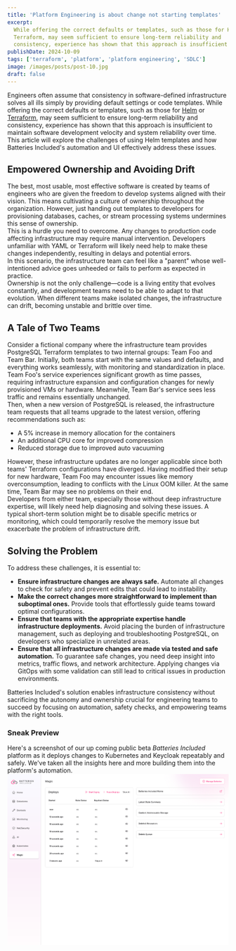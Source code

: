 ```yaml
---
title: 'Platform Engineering is about change not starting templates'
excerpt:
  While offering the correct defaults or templates, such as those for Helm or
  Terraform, may seem sufficient to ensure long-term reliability and
  consistency, experience has shown that this approach is insufficient
publishDate: 2024-10-09
tags: ['terraform', 'platform', 'platform engineering', 'SDLC']
image: /images/posts/post-10.jpg
draft: false
---
```


Engineers often assume that consistency in software-defined infrastructure
solves all ills simply by providing default settings or code templates. While
offering the correct defaults or templates, such as those for
[Helm](https://helm.sh/docs/chart_best_practices/templates/) or
[Terraform](https://spacelift.io/blog/terraform-templates), may seem sufficient
to ensure long-term reliability and consistency, experience has shown that this
approach is insufficient to maintain software development velocity and system
reliability over time. This article will explore the challenges of using Helm
templates and how Batteries Included's automation and UI effectively address
these issues.

## Empowered Ownership and Avoiding Drift

The best, most usable, most effective software is created by teams of engineers
who are given the freedom to develop systems aligned with their vision. This
means cultivating a culture of ownership throughout the organization. However,
just handing out templates to developers for provisioning databases, caches, or
stream processing systems undermines this sense of ownership.  
This is a hurdle you need to overcome. Any changes to production code affecting
infrastructure may require manual intervention. Developers unfamiliar with YAML
or Terraform will likely need help to make these changes independently,
resulting in delays and potential errors.  
In this scenario, the infrastructure team can feel like a "parent" whose
well-intentioned advice goes unheeded or fails to perform as expected in
practice.  
Ownership is not the only challenge—code is a living entity that evolves
constantly, and development teams need to be able to adapt to that evolution.
When different teams make isolated changes, the infrastructure can drift,
becoming unstable and brittle over time.

## A Tale of Two Teams

Consider a fictional company where the infrastructure team provides PostgreSQL
Terraform templates to two internal groups: Team Foo and Team Bar. Initially,
both teams start with the same values and defaults, and everything works
seamlessly, with monitoring and standardization in place.  
Team Foo's service experiences significant growth as time passes, requiring
infrastructure expansion and configuration changes for newly provisioned VMs or
hardware. Meanwhile, Team Bar's service sees less traffic and remains
essentially unchanged.  
Then, when a new version of PostgreSQL is released, the infrastructure team
requests that all teams upgrade to the latest version, offering recommendations
such as:

- A 5% increase in memory allocation for the containers
- An additional CPU core for improved compression
- Reduced storage due to improved auto vacuuming

However, these infrastructure updates are no longer applicable since both teams'
Terraform configurations have diverged. Having modified their setup for new
hardware, Team Foo may encounter issues like memory overconsumption, leading to
conflicts with the Linux OOM killer. At the same time, Team Bar may see no
problems on their end.  
Developers from either team, especially those without deep infrastructure
expertise, will likely need help diagnosing and solving these issues. A typical
short-term solution might be to disable specific metrics or monitoring, which
could temporarily resolve the memory issue but exacerbate the problem of
infrastructure drift.

## Solving the Problem

To address these challenges, it is essential to:

- **Ensure infrastructure changes are always safe.** Automate all changes to
  check for safety and prevent edits that could lead to instability.
- **Make the correct changes more straightforward to implement than suboptimal
  ones.** Provide tools that effortlessly guide teams toward optimal
  configurations.
- **Ensure that teams with the appropriate expertise handle infrastructure
  deployments.** Avoid placing the burden of infrastructure management, such as
  deploying and troubleshooting PostgreSQL, on developers who specialize in
  unrelated areas.
- **Ensure that all infrastructure changes are made via tested and safe
  automation.** To guarantee safe changes, you need deep insight into metrics,
  traffic flows, and network architecture. Applying changes via GitOps with some
  validation can still lead to critical issues in production environments.

Batteries Included's solution enables infrastructure consistency without
sacrificing the autonomy and ownership crucial for engineering teams to succeed
by focusing on automation, safety checks, and empowering teams with the right
tools.

### Sneak Preview

Here's a screenshot of our up coming public beta _Batteries Included_ platform
as it deploys changes to Kubernetes and Keycloak repeatably and safely. We've
taken all the insights here and more building them into the platform's
automation.
![Snapshot Deploy Kubernetes and Keycloak](./platform-not-about-defaults/image.png)
